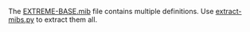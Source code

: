 The [EXTREME-BASE.mib](EXTREME-BASE.mib) file contains multiple definitions. Use [extract-mibs.py](https://github.com/alexanderfefelov/scripts/blob/master/snmp/extract-mibs.py) to extract them all.
